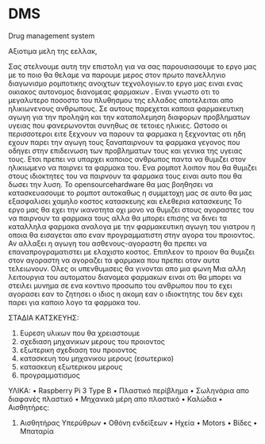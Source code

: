 # DMS
Drug management system

 Αξιοτιμα μελη της εελλακ,

Σας στελνουμε αυτη την επιστολη για να σας παρουσιασουμε το εργο μας με το ποιο θα θελαμε να παρουμε μερος στον πρωτο πανελληνιο διαγωνισμο ρομποτικης ανοιχτων τεχνολογιων.το εργο μας ειναι ενας οικιακος αυτονομος διανομεας φαρμακων .
Ειναι γνωστο οτι το μεγαλυτερο ποσοστο του πλυθησμου της ελλαδος αποτελειται απο ηλικιωνενους ανθρωπους. Σε αυτους παρεχεται καποια φαρμακευτικη αγωγη για την προληψη και την καταπολεμηση διαφορων προβληματων υγειας που φανερωνονται συνηθως σε τετοιες ηλικιες. Ωστοσο οι περισσοτεροι ειτε ξεχνουν να παρουν τα φαρμακα η ξεχνοντας οτι ηδη εχουν παρει την αγωγη τους ξαναπαιρνουν τα φαρμακα  γεγονος που οδηγει στην επιδεινωση των προβληματων τους και γενικα της υγειας τους. Ετσι πρεπει να υπαρχει καποιος ανθρωπος παντα να θυμιζει στον ηλικιωμενο να παιρνει τα φαρμακα του. Ενα ρομποτ λοιπον που θα θυμιζει στους ιδιοκτητες του να παιρνουν τα φαρμακα τους ειναι αυτο που θα δωσει την λυση. 
Το opensourcehardware θα μας βοηθησει να κατασκευασουμε το ρομποτ αυτοκαθως η συμμετοχη μας σε αυτο θα μας εξασφαλισει χαμηλο κοστος κατασκευης και ελεθερια κατασκευης 
Το εργο μας θα εχει την ικανοτητα οχι μονο να θυμιζει στους αγοραστες του να παιρνουν τα φαρμακα τους αλλα θα μπορει επισης να δινει τα καταλληλα φαρμακα αναλογα με την φαρμακευτικη αγωγη του γιατρου η οποια θα εισαγεται απο εναν προγραμματιστη στην αγορα του προιοντος. Αν αλλαξει η αγωγη του ασθενους-αγοραστη θα πρεπει να επαναπρογραματιστει με ελαχιστο κοστος. Επιπλεον το προιον θα θυμιζει στον αγοραστη να αγοραζει τα φαρμακα που πρεπει οταν αυτα τελειωνουν. Ολες οι υπενθυμισεις θα γινονται απο μια φωνη Μια αλλη λειτουργια του αυτοματου διανομεα φαρμακων ειναι οτι θα μπορει να στειλει μυνημα σε ενα κοντινο προσωπο του ανθρωπου που το εχει αγορασει εαν το ζητησει ο ιδιος η ακομη εαν ο ιδιοκτητης του δεν εχει παρει για καποιο λογο τα φαρμακα του.


ΣΤΑΔΙΑ ΚΑΤΣΚΕΥΗΣ:
1.	Ευρεση υλικων που θα χρειαστουμε 
2.	σχεδιαση μηχανικων μερους του προιοντος
3.	εξωτερικη σχεδιαση του προιοντος 
4.	κατασκευη του μηχανικου μερους (εσωτερικο)
5.	κατασκευη εξωτερικου μερους
6.	προγραμματισμος 


ΥΛΙΚΑ:
•	Raspberry Pi 3 Type B
•	Πλαστικό περίβλημα
•	Σωληνάρια απο διαφανές πλαστικό
•	Μηχανικά μέρη απο πλαστικό 
•	Καλώδια
•	Αισθητήρες:
1.	Αισθητήρας Υπερύθρων
•	Οθόνη ενδείξεων
•	Ηχεία
•	Motors
•	Βίδες
•	Μπαταρία

